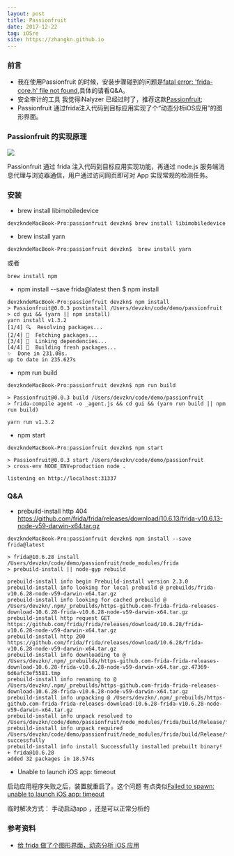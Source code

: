 ```yaml
---
layout: post
title: Passionfruit
date: 2017-12-22
tag: iOSre
site: https://zhangkn.github.io
---
```


### 前言

- 我在使用Passionfruit 的时候，安装步骤碰到的问题是[fatal error: 'frida-core.h' file not found](https://github.com/frida/frida-node/issues/17),具体的请看Q&A。
- 安全审计的工具 我觉得iNalyzer 已经过时了，推荐这款[Passionfruit](https://github.com/chaitin/passionfruit);
- Passionfruit 通过frida注入代码到目标应用实现了个“动态分析iOS应用”的图形界面。



### Passionfruit 的实现原理


![](/images/posts/{{page.title}}/{{page.title}}.png)

Passionfruit 通过 frida 注入代码到目标应用实现功能，再通过 node.js 服务端消息代理与浏览器通信，用户通过访问网页即可对 App 实现常规的检测任务。



###  安装

- brew install libimobiledevice

```
devzkndeMacBook-Pro:passionfruit devzkn$ brew install libimobiledevice
```

-   brew install yarn

```
devzkndeMacBook-Pro:passionfruit devzkn$  brew install yarn
```
或者
```
brew install npm
```

- npm install --save frida@latest   then $ npm install
```
devzkndeMacBook-Pro:passionfruit devzkn$ npm install
> Passionfruit@0.0.3 postinstall /Users/devzkn/code/demo/passionfruit
> cd gui && (yarn || npm install)
yarn install v1.3.2
[1/4] 🔍  Resolving packages...
[2/4] 🚚  Fetching packages...
[3/4] 🔗  Linking dependencies...
[4/4] 📃  Building fresh packages...
✨  Done in 231.08s.
up to date in 235.627s
```

- npm run build

```
devzkndeMacBook-Pro:passionfruit devzkn$ npm run build

> Passionfruit@0.0.3 build /Users/devzkn/code/demo/passionfruit
> frida-compile agent -o _agent.js && cd gui && (yarn run build || npm run build)

yarn run v1.3.2
```

- npm start

```
devzkndeMacBook-Pro:passionfruit devzkn$ npm start

> Passionfruit@0.0.3 start /Users/devzkn/code/demo/passionfruit
> cross-env NODE_ENV=production node .

listening on http://localhost:31337
```
### Q&A

- prebuild-install http 404 https://github.com/frida/frida/releases/download/10.6.13/frida-v10.6.13-node-v59-darwin-x64.tar.gz

```
devzkndeMacBook-Pro:passionfruit devzkn$ npm install --save frida@latest

> frida@10.6.28 install /Users/devzkn/code/demo/passionfruit/node_modules/frida
> prebuild-install || node-gyp rebuild

prebuild-install info begin Prebuild-install version 2.3.0
prebuild-install info looking for local prebuild @ prebuilds/frida-v10.6.28-node-v59-darwin-x64.tar.gz
prebuild-install info looking for cached prebuild @ /Users/devzkn/.npm/_prebuilds/https-github.com-frida-frida-releases-download-10.6.28-frida-v10.6.28-node-v59-darwin-x64.tar.gz
prebuild-install http request GET https://github.com/frida/frida/releases/download/10.6.28/frida-v10.6.28-node-v59-darwin-x64.tar.gz
prebuild-install http 200 https://github.com/frida/frida/releases/download/10.6.28/frida-v10.6.28-node-v59-darwin-x64.tar.gz
prebuild-install info downloading to @ /Users/devzkn/.npm/_prebuilds/https-github.com-frida-frida-releases-download-10.6.28-frida-v10.6.28-node-v59-darwin-x64.tar.gz.47369-6d6afc3ef5581.tmp
prebuild-install info renaming to @ /Users/devzkn/.npm/_prebuilds/https-github.com-frida-frida-releases-download-10.6.28-frida-v10.6.28-node-v59-darwin-x64.tar.gz
prebuild-install info unpacking @ /Users/devzkn/.npm/_prebuilds/https-github.com-frida-frida-releases-download-10.6.28-frida-v10.6.28-node-v59-darwin-x64.tar.gz
prebuild-install info unpack resolved to /Users/devzkn/code/demo/passionfruit/node_modules/frida/build/Release/frida_binding.node
prebuild-install info unpack required /Users/devzkn/code/demo/passionfruit/node_modules/frida/build/Release/frida_binding.node successfully
prebuild-install info install Successfully installed prebuilt binary!
+ frida@10.6.28
added 32 packages in 18.574s
```

- Unable to launch iOS app: timeout

启动应用程序失败之后，装置就重启了。这个问题 有点类似[Failed to spawn: unable to launch iOS app: timeout](http://iosre.com/t/failed-to-spawn-unable-to-launch-ios-app-timeout/10422)

临时解决方式： 手动启动app ，还是可以正常分析的

### 参考资料

- [给 frida 做了个图形界面，动态分析 iOS 应用](http://iosre.com/t/frida-ios/9815)



